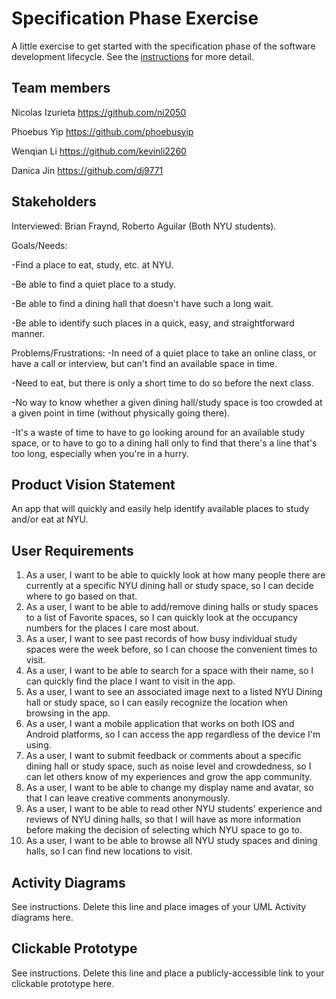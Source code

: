 # Specification Phase Exercise

A little exercise to get started with the specification phase of the software development lifecycle. See the [instructions](instructions.md) for more detail.

## Team members
Nicolas Izurieta
https://github.com/ni2050

Phoebus Yip
https://github.com/phoebusyip

Wenqian Li
https://github.com/kevinli2260

Danica Jin
https://github.com/dj9771

## Stakeholders

Interviewed: Brian Fraynd, Roberto Aguilar (Both NYU students).

Goals/Needs:

  -Find a place to eat, study, etc. at NYU.
  
  -Be able to find a quiet place to a study.
  
  -Be able to find a dining hall that doesn't have such a long wait.
  
  -Be able to identify such places in a quick, easy, and straightforward manner.

Problems/Frustrations:
  -In need of a quiet place to take an online class, or have a call or interview, but can't find an available space in time.
  
  -Need to eat, but there is only a short time to do so before the next class.
  
  -No way to know whether a given dining hall/study space is too crowded at a given point in time (without physically going there).
  
  -It's a waste of time to have to go looking around for an available study space, or to have to go to a dining hall only to find that there's a line that's too long, especially when you're in a hurry.
  

## Product Vision Statement

An app that will quickly and easily help identify available places to study and/or eat at NYU.

## User Requirements

1) As a user, I want to be able to quickly look at how many people there are currently at a specific NYU dining hall or study space, so I can decide where to go based on that.
2) As a user, I want to be able to add/remove dining halls or study spaces to a list of Favorite spaces, so I can quickly look at the occupancy numbers for the places I care most about.
3) As a user, I want to see past records of how busy individual study spaces were the week before, so I can choose the convenient times to visit.
4) As a user, I want to be able to search for a space with their name, so I can quickly find the place I want to visit in the app.
5) As a user, I want to see an associated image next to a listed NYU Dining hall or study space, so I can easily recognize the location when browsing in the app.
6) As a user, I want a mobile application that works on both IOS and Android platforms, so I can access the app regardless of the device I'm using.
7) As a user, I want to submit feedback or comments about a specific dining hall or study space, such as noise level and crowdedness, so I can let others know of my experiences and grow the app community.
8) As a user, I want to be able to change my display name and avatar, so that I can leave creative comments anonymously.
9) As a user, I want to be able to read other NYU students' experience and reviews of NYU dining halls, so that I will have as more information before making the decision of selecting which NYU space to go to.
10) As a user, I want to be able to browse all NYU study spaces and dining halls, so I can find new locations to visit.

## Activity Diagrams

See instructions. Delete this line and place images of your UML Activity diagrams here.

## Clickable Prototype

See instructions. Delete this line and place a publicly-accessible link to your clickable prototype here.
